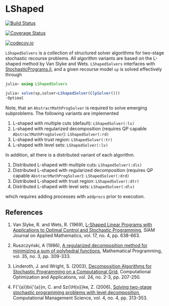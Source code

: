 # LShaped

[![Build Status](https://travis-ci.org/martinbiel/LShaped.jl.svg?branch=master)](https://travis-ci.org/martinbiel/LShaped.jl)

[![Coverage Status](https://coveralls.io/repos/martinbiel/LShaped.jl/badge.svg?branch=master&service=github)](https://coveralls.io/github/martinbiel/LShaped.jl?branch=master)

[![codecov.io](http://codecov.io/github/martinbiel/LShaped.jl/coverage.svg?branch=master)](http://codecov.io/github/martinbiel/LShaped.jl?branch=master)

`LShapedSolvers` is a collection of structured solver algorithms for two-stage stochastic recourse problems. All algorithm variants are based on the L-shaped method by Van Slyke and Wets. `LShapedSolvers` interfaces with [StochasticPrograms.jl][StochProg], and a given recourse model `sp` is solved effectively through

```julia
julia> using LShapedSolvers

julia> solve(sp,solver=LShapedSolver(ClpSolver()))
:Optimal

```

Note, that an `AbstractMathProgSolver` is required to solve emerging subproblems. The following variants are implemented

1. L-shaped with multiple cuts (default): `LShapedSolver(:ls)`
2. L-shaped with regularized decomposition (requires QP capable `AbstractMathProgSolver`): `LShapedSolver(:rd)`
3. L-shaped with trust region: `LShapedSolver(:tr)`
4. L-shaped with level sets: `LShapedSolver(:lv)`

In addition, all there is a distributed variant of each algorithm.

1. Distributed L-shaped with multiple cuts: `LShapedSolver(:dls)`
2. Distributed L-shaped with regularized decomposition (requires QP capable `AbstractMathProgSolver`): `LShapedSolver(:drd)`
3. Distributed L-shaped with trust region: `LShapedSolver(:dtr)`
4. Distributed L-shaped with level sets: `LShapedSolver(:dlv)`

which requires adding processes with `addprocs` prior to execution.

[StochProg]: https://github.com/martinbiel/StochasticPrograms.jl

## References

1. Van Slyke, R. and Wets, R. (1969), [L-Shaped Linear Programs with Applications to Optimal Control and Stochastic Programming](https://epubs.siam.org/doi/abs/10.1137/0117061),
SIAM Journal on Applied Mathematics, vol. 17, no. 4, pp. 638-663.

2. Ruszczyński, A (1986), [A regularized decomposition method for minimizing a sum of polyhedral functions](https://link.springer.com/article/10.1007/BF01580883),
Mathematical Programming, vol. 35, no. 3, pp. 309-333.

3. Linderoth, J. and Wright, S. (2003), [Decomposition Algorithms for Stochastic Programming on a Computational Grid](https://link.springer.com/article/10.1023/A:1021858008222),
Computational Optimization and Applications, vol. 24, no. 2-3, pp. 207-250.

4. F{\'{a}}bi{\'{a}}n, C. and Sz{\H{o}}ke, Z. (2006), [Solving two-stage stochastic programming problems with level decomposition](https://link.springer.com/article/10.1007%2Fs10287-006-0026-8),
Computational Management Science, vol. 4, no. 4, pp. 313-353.
